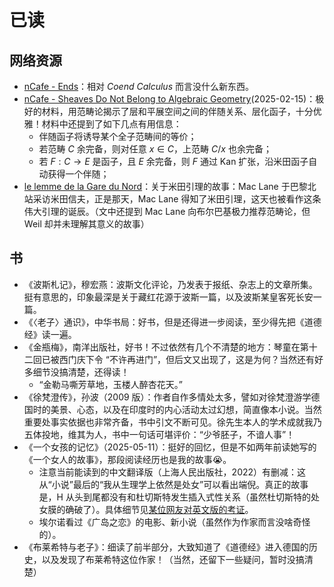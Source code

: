 # 已读

## 网络资源
- [nCafe - Ends](https://golem.ph.utexas.edu/category/2014/01/ends.html)：相对 *Coend Calculus* 而言没什么新东西。
- [nCafe - Sheaves Do Not Belong to Algebraic Geometry](https://golem.ph.utexas.edu/category/2010/02/sheaves_do_not_belong_to_algeb.html)(2025-02-15)：极好的材料，用范畴论揭示了层和平展空间之间的伴随关系、层化函子，十分优雅！材料中还提到了如下几点有用信息：
  - 伴随函子将诱导某个全子范畴间的等价；
  - 若范畴 $C$ 余完备，则对任意 $x \in C$，上范畴 $C/x$ 也余完备；
  - 若 $F : C \to E$ 是函子，且 $E$ 余完备，则 $F$ 通过 Kan 扩张，沿米田函子自动获得一个伴随；
- [le lemme de la Gare du Nord](https://lievenlebruyn.github.io/neverendingbooks/le-lemme-de-la-gare-du-nord/)：关于米田引理的故事：Mac Lane 于巴黎北站采访米田信夫，正是那天，Mac Lane 得知了米田引理，这天也被看作这条伟大引理的诞辰。（文中还提到 Mac Lane 向布尔巴基极力推荐范畴论，但 Weil 却并未理解其意义的故事）

## 书
- 《波斯札记》，穆宏燕：波斯文化评论，乃发表于报纸、杂志上的文章所集。挺有意思的，印象最深是关于藏红花源于波斯一篇，以及波斯某皇客死长安一篇。
- 《〈老子〉通识》，中华书局：好书，但是还得进一步阅读，至少得先把《道德经》读一遍。
- 《金瓶梅》，南洋出版社，好书！不过依然有几个不清楚的地方：琴童在第十二回已被西门庆下令 “不许再进门”，但后文又出现了，这是为何？当然还有好多细节没搞清楚，还得读！
  - “金勒马嘶芳草地，玉楼人醉杏花天。”
- 《徐梵澄传》，孙波（2009 版）：作者自作多情处太多，譬如对徐梵澄游学德国时的美景、心态，以及在印度时的内心活动太过幻想，简直像本小说。当然重要处事实依据也非常齐备，书中引文不断可见。徐先生本人的学术成就我乃五体投地，维其为人，书中一句话可堪评价：“少爷胚子，不谙人事”！
- 《一个女孩的记忆》（2025-05-11）：挺好的回忆，但是不如两年前读她写的《一个女人的故事》，那段阅读经历也是我的故事😭。
  - 注意当前能读到的中文翻译版（上海人民出版社，2022）有删减：这从“小说”最后的“我从生理学上依然是处女”可以看出端倪。真正的故事是，H 从头到尾都没有和杜切斯特发生插入式性关系（虽然杜切斯特的处女膜的确破了）。具体细节见[某位网友对英文版的考证](https://book.douban.com/review/15681022/)。
  - 埃尔诺看过《广岛之恋》的电影、新小说（虽然作为作家而言没啥奇怪的）。
- 《布莱希特与老子》：细读了前半部分，大致知道了《道德经》进入德国的历史，以及发现了布莱希特这位作家！（当然，还留下一些疑问，暂时没搞清楚）
